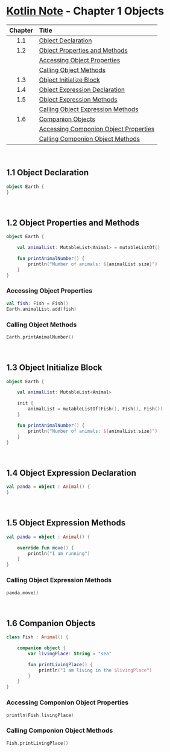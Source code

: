# [Kotlin Note](../../README.md) - Chapter 1 Objects
| Chapter | Title |
| :-: | :- |
| 1.1 | [Object Declaration](#11-object-declaration) |
| 1.2 | [Object Properties and Methods](#12-object-properties-and-methods) |
|  | [Accessing Object Properties](#accessing-object-properties) |
|  | [Calling Object Methods](#calling-object-methods) |
| 1.3 | [Object Initialize Block](#13-object-initialize-block) |
| 1.4 | [Object Expression Declaration](#14-object-expression-declaration) |
| 1.5 | [Object Expression Methods](#15-object-expression-methods) |
|  | [Calling Object Expression Methods](#calling-object-expression-methods) |
| 1.6 | [Companion Objects](#16-companion-objects) |
|  | [Accessing Componion Object Properties](#accessing-componion-object-properties) |
|  | [Calling Componion Object Methods](#calling-componion-object-methods) |

<br />

## 1.1 Object Declaration
```kotlin
object Earth {
}
```

<br />

## 1.2 Object Properties and Methods
```kotlin
object Earth {

    val animalList: MutableList<Animal> = mutableListOf()

    fun printAnimalNumber() {
        println("Number of animals: ${animalList.size}")
    }
}
```

### Accessing Object Properties
```kotlin
val fish: Fish = Fish()
Earth.animalList.add(fish)
```

### Calling Object Methods
```kotlin
Earth.printAnimalNumber()
```

<br />

## 1.3 Object Initialize Block
```kotlin
object Earth {

    val animalList: MutableList<Animal>

    init {
        animalList = mutableListOf(Fish(), Fish(), Fish())
    }

    fun printAnimalNumber() {
        println("Number of animals: ${animalList.size}")
    }
}
```

<br />

## 1.4 Object Expression Declaration
```kotlin
val panda = object : Animal() {
}
```

<br />

## 1.5 Object Expression Methods
```kotlin
val panda = object : Animal() {

    override fun move() {
        println("I am running")
    }
}
```

### Calling Object Expression Methods
```kotlin
panda.move()
```

<br />

## 1.6 Companion Objects
```kotlin
class Fish : Animal() {

    companion object {
        var livingPlace: String = "sea"

        fun printLivingPlace() {
            println("I am living in the $livingPlace")
        }
    }
}
```

### Accessing Componion Object Properties
```kotlin
println(Fish.livingPlace)
```

### Calling Componion Object Methods
```kotlin
Fish.printLivingPlace()
```

<br />
